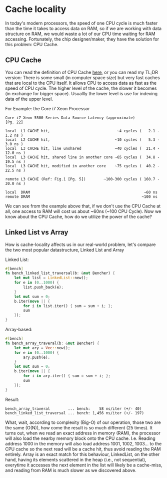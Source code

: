 # Cache locality

In today's modern processors, the speed of one CPU cycle is much faster than the time it takes to access data on RAM, so if we are working with data structure on RAM, we would waste a lot of our CPU time waiting for RAM accessing.
Fortunately, the chip designer/maker, they have the solution for this problem: CPU Cache.

## CPU Cache

You can read the definition of CPU Cache [here](https://en.wikipedia.org/wiki/CPU_cache), or you can read my TL;DR version: 
There is some small (in computer space size) but very fast caches that are local to the CPU itself. It allows CPU to access data as fast as the speed of CPU cycle. The higher level of the cache, the slower it becomes (in exchange for bigger space). Usuallly the lower level is use for indexing data of the upper level.

For Example: the Core i7 Xeon Processor

```
Core i7 Xeon 5500 Series Data Source Latency (approximate)               [Pg. 22]

local  L1 CACHE hit,                              ~4 cycles (   2.1 -  1.2 ns )
local  L2 CACHE hit,                             ~10 cycles (   5.3 -  3.0 ns )
local  L3 CACHE hit, line unshared               ~40 cycles (  21.4 - 12.0 ns )
local  L3 CACHE hit, shared line in another core ~65 cycles (  34.8 - 19.5 ns )
local  L3 CACHE hit, modified in another core    ~75 cycles (  40.2 - 22.5 ns )

remote L3 CACHE (Ref: Fig.1 [Pg. 5])        ~100-300 cycles ( 160.7 - 30.0 ns )

local  DRAM                                                   ~60 ns
remote DRAM                                                  ~100 ns
```

We can see from the example above that, if we don't use the CPU Cache at all, one access to RAM will cost us about ~60ns (~100 CPU Cycle). Now we know about the CPU Cache, how do we utilize the power of the cache?

## Linked List vs Array

How is cache-locality affects us in our real-world problem, let's compare the two most popular datastructure, Linked List and Array

Linked List:
```rust
#[bench]
fn bench_linked_list_traversal(b: &mut Bencher) {
    let mut list = LinkedList::new();
    for e in (0..1000) {
        list.push_back(e);
    }
    let mut sum = 0;
    b.iter(move || {
        for i in list.iter() { sum = sum + i; };
        sum
    });
}
```

Array-based:
```rust
#[bench]
fn bench_array_traveral(b: &mut Bencher) {
    let mut ary = Vec::new();
    for e in (0..1000) {
        ary.push(e);
    }
    let mut sum = 0;
    b.iter(move || {
        for i in ary.iter() { sum = sum + i; };
        sum
    });
}
```

Result:
```
bench_array_traveral        ... bench:    58 ns/iter (+/- 40)
bench_linked_list_traversal ... bench: 1,456 ns/iter (+/- 197)
```

What, wait, according to complexity (Big-O) of our operation, those two are the same (O(N)), how come the result is so much different (25 times). 
It turns out, when we read an exact address in memory (RAM), the processor will also load the nearby memory block onto the CPU cache. I.e. Reading address 1000 in the memory will also load address 1001, 1002, 1003... to the CPU cache so the next read will be a cache hit, thus avoid reading the RAM entirely. 
Array is an exact match for this behaviour, LinkedList, on the other hand, having its elements scattered in the heap (i.e., not sequential), everytime it accesses the next element in the list will likely be a cache-miss, and reading from RAM is much slower as we discovered above.

